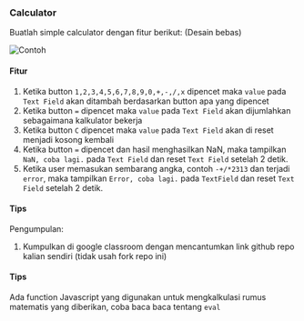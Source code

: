 ### Calculator
Buatlah simple calculator dengan fitur berikut:
(Desain bebas)

![Contoh](https://i.postimg.cc/256MCLLT/image.png)

#### Fitur
1. Ketika button `1,2,3,4,5,6,7,8,9,0,+,-,/,x` dipencet maka `value` pada `Text Field` akan ditambah berdasarkan button apa yang dipencet
2. Ketika button `=` dipencet maka `value` pada `Text Field` akan dijumlahkan sebagaimana kalkulator bekerja
3. Ketika button `C` dipencet maka `value` pada `Text Field` akan di reset menjadi kosong kembali
4. Ketika button `=` dipencet dan hasil  menghasilkan NaN, maka tampilkan `NaN, coba lagi.` pada `Text Field` dan reset `Text Field` setelah 2 detik.
5. Ketika user memasukan sembarang angka, contoh `-+/*2313`  dan terjadi `error`, maka tampilkan  `Error, coba lagi.` pada `TextField` dan reset `Text Field` setelah 2 detik.

#### Tips
Pengumpulan:
1. Kumpulkan di google classroom dengan mencantumkan link github repo kalian sendiri (tidak usah fork repo ini)

#### Tips
Ada function Javascript yang digunakan untuk mengkalkulasi rumus matematis yang diberikan, coba baca baca tentang `eval`

